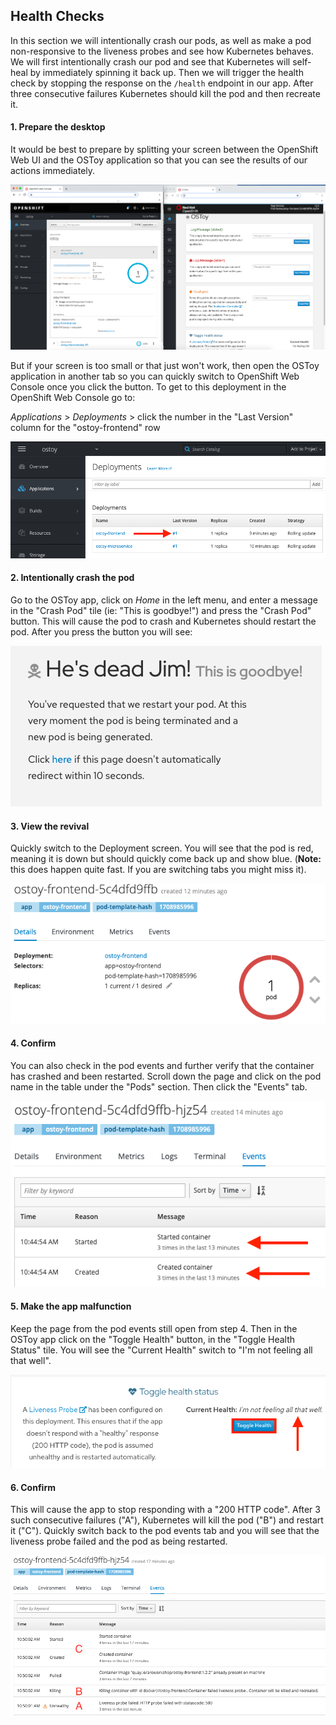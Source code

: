 ## Health Checks
In this section we will intentionally crash our pods, as well as make a pod non-responsive to the liveness probes and see how Kubernetes behaves.  We will first intentionally crash our pod and see that Kubernetes will self-heal by immediately spinning it back up. Then we will trigger the health check by stopping the response on the `/health` endpoint in our app. After three consecutive failures Kubernetes should kill the pod and then recreate it.

#### 1. Prepare the desktop
It would be best to prepare by splitting your screen between the OpenShift Web UI and the OSToy application so that you can see the results of our actions immediately.

![Splitscreen](/images/5-ostoy-splitscreen.png)

But if your screen is too small or that just won't work, then open the OSToy application in another tab so you can quickly switch to OpenShift Web Console once you click the button. To get to this deployment in the OpenShift Web Console go to: 

*Applications* > *Deployments* > click the number in the "Last Version" column for the "ostoy-frontend" row

![Deploy Num](/images/5-ostoy-deploynum.png)

#### 2. Intentionally crash the pod
Go to the OSToy app, click on *Home* in the left menu, and enter a message in the "Crash Pod" tile (ie: "This is goodbye!") and press the "Crash Pod" button.  This will cause the pod to crash and Kubernetes should restart the pod. After you press the button you will see:

![Crash Message](/images/5-ostoy-crashmsg.png)

#### 3. View the revival
Quickly switch to the Deployment screen. You will see that the pod is red, meaning it is down but should quickly come back up and show blue. (**Note:** this does happen quite fast. If you are switching tabs you might miss it).

![Pod Crash](/images/5-ostoy-podcrash.png)

#### 4. Confirm
You can also check in the pod events and further verify that the container has crashed and been restarted.  Scroll down the page and click on the pod name in the table under the "Pods" section.  Then click the "Events" tab.

![Pod Events](/images/5-ostoy-podevents.png)

#### 5. Make the app malfunction
Keep the page from the pod events still open from step 4.  Then in the OSToy app click on the "Toggle Health" button, in the "Toggle Health Status" tile.  You will see the "Current Health" switch to "I'm not feeling all that well".

![Pod Events](/images/5-ostoy-togglehealth.png)

#### 6. Confirm
This will cause the app to stop responding with a "200 HTTP code". After 3 such consecutive failures ("A"), Kubernetes will kill the pod ("B") and restart it ("C"). Quickly switch back to the pod events tab and you will see that the liveness probe failed and the pod as being restarted.

![Pod Events2](/images/5-ostoy-podevents2.png)
